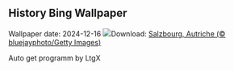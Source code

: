 ## History Bing Wallpaper
Wallpaper date: 2024-12-16
![](https://www.bing.com/th?id=OHR.SalzburgSnow_FR-FR2498324626_UHD.jpg&w=1000)Download: [Salzbourg, Autriche (© bluejayphoto/Getty Images)](https://www.bing.com/th?id=OHR.SalzburgSnow_FR-FR2498324626_UHD.jpg)

Auto get programm by LtgX
